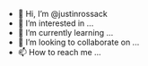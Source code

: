 - 👋 Hi, I’m @justinrossack
- 👀 I’m interested in ...
- 🌱 I’m currently learning ...
- 💞️ I’m looking to collaborate on ...
- 📫 How to reach me ...

<!---
justinrossack/justinrossack is a ✨ special ✨ repository because its `README.md` (this file) appears on your GitHub profile.
You can click the Preview link to take a look at your changes.
--->
